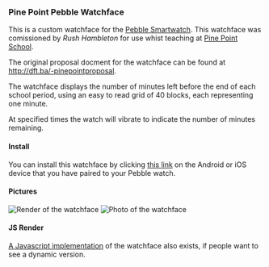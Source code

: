 ### Pine Point Pebble Watchface

This is a custom watchface for the [Pebble Smartwatch][1]. This watchface was comissioned by *Rush Hambleton* for use whist teaching at [Pine Point School][2].

The original proposal docment for the watchface can be found at http://dft.ba/-pinepointproposal.

The watchface displays the number of minutes left before the end of each school period, using an easy to read grid of 40 blocks, each representing one minute.

At specified times the watch will vibrate to indicate the number of minutes remaining.

#### Install

You can install this watchface by clicking [this link][3] on the Android or iOS device that you have paired to your Pebble watch.

#### Pictures

![Render of the watchface](http://res.cloudinary.com/matthewtole-com/image/upload/c_pad,e_shadow,g_east,h_300,w_190/v1373027237/pebble-pinepoint-render-1.0.png)
![Photo of the watchface](http://res.cloudinary.com/matthewtole-com/image/upload/c_scale,h_316/v1373019369/pebble-pinepoint-1.0.jpg)

#### JS Render
[A Javascript implementation][3] of the watchface also exists, if people want to see a dynamic version.

[1]: http://getpebble.com
[2]: http://pinepoint.org
[3]: http://cdpn.io/wHrkL
[3]: http://matthewtole.com/pebble/pinepoint.pbw
